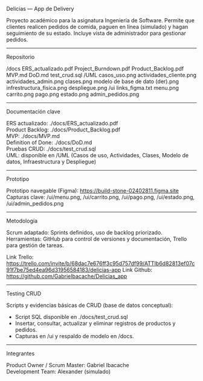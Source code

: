 Delicias — App de Delivery

Proyecto académico para la asignatura Ingeniería de Software.
Permite que clientes realicen pedidos de comida, paguen en línea (simulado) y hagan seguimiento de su estado.
Incluye vista de administrador para gestionar pedidos.

---

Repositorio

/docs
  ERS_actualizado.pdf
  Project_Burndown.pdf
  Product_Backlog.pdf
  MVP.md
  DoD.md
  test_crud.sql
/UML
  casos_uso.png
  actividades_cliente.png
  actividades_admin.png
  clases.png
  modelo de base de dato (der).png
  infrestructura_fisica.png
  despliegue.png
/ui
  links_figma.txt
  menu.png
  carrito.png
  pago.png
  estado.png
  admin_pedidos.png

---

Documentación clave

ERS actualizado: ./docs/ERS_actualizado.pdf  
Product Backlog: ./docs/Product_Backlog.pdf  
MVP: ./docs/MVP.md  
Definition of Done: ./docs/DoD.md  
Pruebas CRUD: ./docs/test_crud.sql  
UML: disponible en /UML (Casos de uso, Actividades, Clases, Modelo de datos, Infraestructura y Despliegue)

---

Prototipo

Prototipo navegable (Figma): https://build-stone-02402811.figma.site  
Capturas clave: /ui/menu.png, /ui/carrito.png, /ui/pago.png, /ui/estado.png, /ui/admin_pedidos.png

---

Metodología

Scrum adaptado: Sprints definidos, uso de backlog priorizado.  
Herramientas: GitHub para control de versiones y documentación, Trello para gestión de tareas.

Link Trello: https://trello.com/invite/b/68dac7e676ff3c95d757df99/ATTIb6d82813ef07c91f7be75ed4ea96d31956584183/delicias-app 
Link Github: https://github.com/GabrieIbacache/Delicias_app

---

Testing CRUD

Scripts y evidencias básicas de CRUD (base de datos conceptual):  
- Script SQL disponible en ./docs/test_crud.sql  
- Insertar, consultar, actualizar y eliminar registros de productos y pedidos.  
- Capturas en /ui y respaldo de modelo en /docs.

---

Integrantes

Product Owner / Scrum Master: Gabriel Ibacache  
Development Team: Alexander (simulado)

